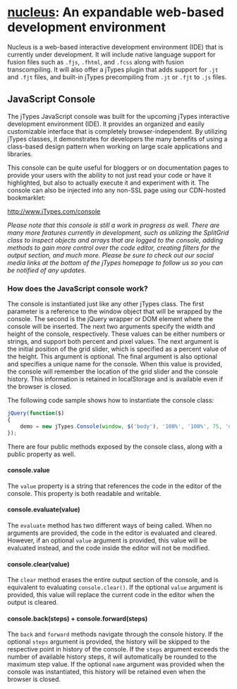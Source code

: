 # [nucleus](http://www.jTypes.com/develop): An expandable web-based development environment

Nucleus is a web-based interactive development environment (IDE) that is currently under development. It will include native language support for fusion files such as `.fjs`, `.fhtml`, and `.fcss` along with fusion transcompiling. It will also offer a jTypes plugin that adds support for `.jt` and `.fjt` files, and built-in jTypes precompiling from `.jt` or `.fjt` to `.js` files.

## JavaScript Console

The jTypes JavaScript console was built for the upcoming jTypes interactive development environment (IDE). It provides an organized and easily customizable interface that is completely browser-independent. By utilizing jTypes classes, it demonstrates for developers the many benefits of using a class-based design pattern when working on large scale applications and libraries.

This console can be quite useful for bloggers or on documentation pages to provide your users with the ability to not just read your code or have it highlighted, but also to actually execute it and experiment with it. The console can also be injected into any non-SSL page using our CDN-hosted bookmarklet:

http://www.jTypes.com/console

*Please note that this console is still a work in progress as well. There are many more features currently in development, such as utilizing the SplitGrid class to inspect objects and arrays that are logged to the console, adding methods to gain more control over the code editor, creating filters for the output section, and much more. Please be sure to check out our social media links at the bottom of the jTypes homepage to follow us so you can be notified of any updates.*

### How does the JavaScript console work?

The console is instantiated just like any other jTypes class. The first parameter is a reference to the window object that will be wrapped by the console. The second is the jQuery wrapper or DOM element where the console will be inserted. The next two arguments specify the width and height of the console, respectively. These values can be either numbers or strings, and support both percent and pixel values. The next argument is the initial position of the grid slider, which is specified as a percent value of the height. This argument is optional. The final argument is also optional and specifies a unique name for the console. When this value is provided, the console will remember the location of the grid slider and the console history. This information is retained in localStorage and is available even if the browser is closed.

The following code sample shows how to instantiate the console class:

```javascript
jQuery(function($)
{
    demo = new jTypes.Console(window, $('body'), '100%', '100%', 75, 'demo');
});
```

There are four public methods exposed by the console class, along with a public property as well.

#### console.value

The `value` property is a string that references the code in the editor of the console. This property is both readable and writable.

#### console.evaluate(value)

The `evaluate` method has two different ways of being called. When no arguments are provided, the code in the editor is evaluated and cleared. However, if an optional `value` argument is provided, this value will be evaluated instead, and the code inside the editor will not be modified.

#### console.clear(value)

The `clear` method erases the entire output section of the console, and is equivalent to evaluating `console.clear()`. If the optional `value` argument is provided, this value will replace the current code in the editor when the output is cleared.

#### console.back(steps) + console.forward(steps)

The `back` and `forward` methods navigate through the console history. If the optional `steps` argument is provided, the history will be skipped to the respective point in history of the console. If the `steps` argument exceeds the number of available history steps, it will automatically be rounded to the maximum step value. If the optional `name` argument was provided when the console was instantiated, this history will be retained even when the browser is closed.
